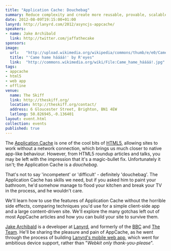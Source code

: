 ```yaml
---
title: "Application Cache: Douchebag"
summary: Reduce complexity and create more reusable, provable, scalable and composable programs.
date: 2012-08-09T19:15:00+01:00
lanyrd: http://lanyrd.com/2012/asyncjs-appcache/
speakers:
- name: Jake Archibald
  link: http://twitter.com/jaffathecake
sponsors:
image:
  url:   "http://upload.wikimedia.org/wikipedia/commons/thumb/e/e0/Came_hame_háááá%21.jpg/640px-Came_hame_háááá%21.jpg"
  title: "'Came hame háááá!' by R'eyes"
  link:  "http://commons.wikimedia.org/wiki/File:Came_hame_háááá!.jpg"
tags:
- appcache
- html5
- web app
- offline
venue:
  name: The Skiff
  link: http://theskiff.org/
  location: http://theskiff.org/contact/
  address: 6 Gloucester Street, Brighton, BN1 4EW
  latlong: 50.826945,-0.136401
layout: event.html
collection: events
published: true
---
```


The [Application Cache][#appcache] is one of the cool bits of [HTML5][#html5], allowing sites to work without a network connection, which brings us much closer to native app-like behaviour. However, from HTML5 roundup articles and talks, you may be left with the impression that it's a magic-bullet fix. Unfortunately it isn't; the Application Cache is a *douchebag*.

That's not to say 'incompetent' or 'difficult' - definitely 'douchebag'. The Application Cache has skills we need, but if you asked him to paint your bathroom, he'd somehow manage to flood your kitchen and break your TV in the process, and he wouldn't care.

We'll learn how to use the features of Application Cache without the horrible side effects, comparing techniques you'd use for a simple client-side app and a large content-driven site. We'll explore the many gotchas left out of most AppCache articles and how you can build your site to survive them.

[Jake Archibald][#jake] is a developer at [Lanyrd][#lanyrd], and formerly of the [BBC][#bbc] and [The Team][#team]. He'll be sharing the pleasure and pain of AppCache, as he went through the process of building [Lanyrd's mobile web app][#lanyrdmobile], which went for ambitious device support, rather than "*Webkit only thank-you-please*".

[#appcache]: https://developer.mozilla.org/en/Using_Application_Cache
[#html5]: https://developer.mozilla.org/en/html/html5
[#jake]: http://twitter.com/jaffathecake
[#lanyrd]: http://lanyrd.com
[#bbc]: http://www.bbc.co.uk
[#team]: http://theteam.co.uk
[#lanyrdmobile]: http://m.lanyrd.com
[#spritecow]: http://www.spritecow.com/

